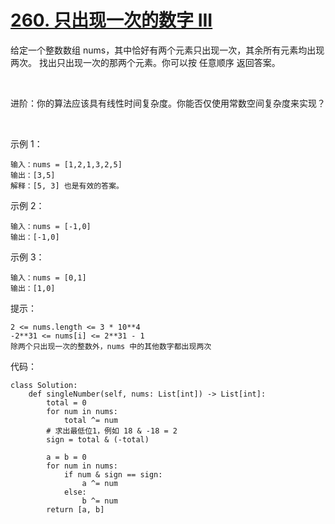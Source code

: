 # [260. 只出现一次的数字 III](https://leetcode.cn/problems/single-number-iii/)

给定一个整数数组 nums，其中恰好有两个元素只出现一次，其余所有元素均出现两次。 找出只出现一次的那两个元素。你可以按 任意顺序 返回答案。

 

进阶：你的算法应该具有线性时间复杂度。你能否仅使用常数空间复杂度来实现？

 

示例 1：
```
输入：nums = [1,2,1,3,2,5]
输出：[3,5]
解释：[5, 3] 也是有效的答案。
```
示例 2：
```
输入：nums = [-1,0]
输出：[-1,0]
```
示例 3：
```
输入：nums = [0,1]
输出：[1,0]
```
提示：
```
2 <= nums.length <= 3 * 10**4
-2**31 <= nums[i] <= 2**31 - 1
除两个只出现一次的整数外，nums 中的其他数字都出现两次
```

代码：
```python3
class Solution:
    def singleNumber(self, nums: List[int]) -> List[int]:
        total = 0
        for num in nums:
            total ^= num
        # 求出最低位1，例如 18 & -18 = 2
        sign = total & (-total)
        
        a = b = 0
        for num in nums:
            if num & sign == sign:
                a ^= num
            else:
                b ^= num
        return [a, b]
```
